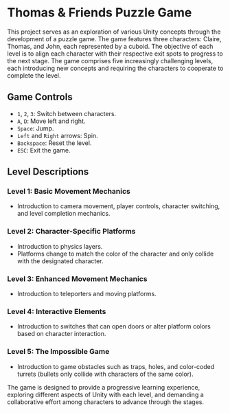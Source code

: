 # Thomas & Friends Puzzle Game

This project serves as an exploration of various Unity concepts through the development of a puzzle game. The game features three characters: Claire, Thomas, and John, each represented by a cuboid. The objective of each level is to align each character with their respective exit spots to progress to the next stage. The game comprises five increasingly challenging levels, each introducing new concepts and requiring the characters to cooperate to complete the level.

## Game Controls

- `1`, `2`, `3`: Switch between characters.
- `A`, `D`: Move left and right.
- `Space`: Jump.
- `Left` and `Right` arrows: Spin.
- `Backspace`: Reset the level.
- `ESC`: Exit the game.

## Level Descriptions

### Level 1: Basic Movement Mechanics
- Introduction to camera movement, player controls, character switching, and level completion mechanics.

### Level 2: Character-Specific Platforms
- Introduction to physics layers.
- Platforms change to match the color of the character and only collide with the designated character.

### Level 3: Enhanced Movement Mechanics
- Introduction to teleporters and moving platforms.

### Level 4: Interactive Elements
- Introduction to switches that can open doors or alter platform colors based on character interaction.

### Level 5: The Impossible Game
- Introduction to game obstacles such as traps, holes, and color-coded turrets (bullets only collide with characters of the same color).

The game is designed to provide a progressive learning experience, exploring different aspects of Unity with each level, and demanding a collaborative effort among characters to advance through the stages.
